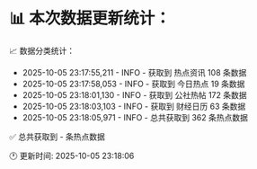 📊 本次数据更新统计：
==========================

📈 数据分类统计：
- 2025-10-05 23:17:55,211 - INFO - 获取到 热点资讯 108 条数据
- 2025-10-05 23:17:58,053 - INFO - 获取到 今日热点 19 条数据
- 2025-10-05 23:18:01,130 - INFO - 获取到 公社热帖 172 条数据
- 2025-10-05 23:18:03,103 - INFO - 获取到 财经日历 63 条数据
- 2025-10-05 23:18:05,971 - INFO - 总共获取到 362 条热点数据

✅ 总共获取到 - 条热点数据

🕐 更新时间: 2025-10-05 23:18:06
